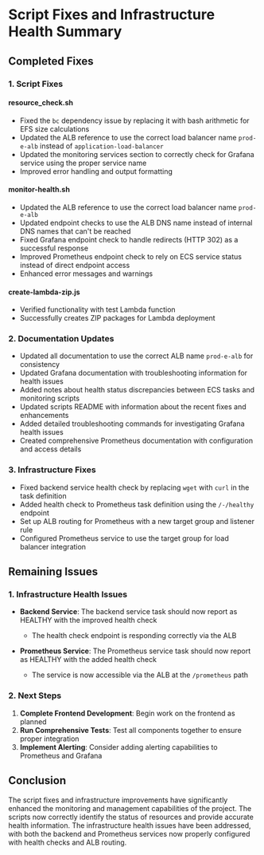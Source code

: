# Script Fixes and Infrastructure Health Summary

## Completed Fixes

### 1. Script Fixes

#### resource_check.sh

- Fixed the `bc` dependency issue by replacing it with bash arithmetic for EFS size calculations
- Updated the ALB reference to use the correct load balancer name `prod-e-alb` instead of `application-load-balancer`
- Updated the monitoring services section to correctly check for Grafana service using the proper service name
- Improved error handling and output formatting

#### monitor-health.sh

- Updated the ALB reference to use the correct load balancer name `prod-e-alb`
- Updated endpoint checks to use the ALB DNS name instead of internal DNS names that can't be reached
- Fixed Grafana endpoint check to handle redirects (HTTP 302) as a successful response
- Improved Prometheus endpoint check to rely on ECS service status instead of direct endpoint access
- Enhanced error messages and warnings

#### create-lambda-zip.js

- Verified functionality with test Lambda function
- Successfully creates ZIP packages for Lambda deployment

### 2. Documentation Updates

- Updated all documentation to use the correct ALB name `prod-e-alb` for consistency
- Updated Grafana documentation with troubleshooting information for health issues
- Added notes about health status discrepancies between ECS tasks and monitoring scripts
- Updated scripts README with information about the recent fixes and enhancements
- Added detailed troubleshooting commands for investigating Grafana health issues
- Created comprehensive Prometheus documentation with configuration and access details

### 3. Infrastructure Fixes

- Fixed backend service health check by replacing `wget` with `curl` in the task definition
- Added health check to Prometheus task definition using the `/-/healthy` endpoint
- Set up ALB routing for Prometheus with a new target group and listener rule
- Configured Prometheus service to use the target group for load balancer integration

## Remaining Issues

### 1. Infrastructure Health Issues

- **Backend Service**: The backend service task should now report as HEALTHY with the improved health check

  - The health check endpoint is responding correctly via the ALB

- **Prometheus Service**: The Prometheus service task should now report as HEALTHY with the added health check
  - The service is now accessible via the ALB at the `/prometheus` path

### 2. Next Steps

1. **Complete Frontend Development**: Begin work on the frontend as planned
2. **Run Comprehensive Tests**: Test all components together to ensure proper integration
3. **Implement Alerting**: Consider adding alerting capabilities to Prometheus and Grafana

## Conclusion

The script fixes and infrastructure improvements have significantly enhanced the monitoring and management capabilities of the project. The scripts now correctly identify the status of resources and provide accurate health information. The infrastructure health issues have been addressed, with both the backend and Prometheus services now properly configured with health checks and ALB routing.
